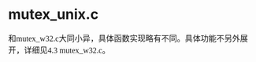 # mutex_unix.c
<font face="微软雅黑" size="3px">

和mutex_w32.c大同小异，具体函数实现略有不同。具体功能不另外展开，详细见4.3 mutex_w32.c。
